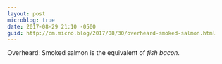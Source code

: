 ```yaml
---
layout: post
microblog: true
date: 2017-08-29 21:10 -0500
guid: http://cm.micro.blog/2017/08/30/overheard-smoked-salmon.html
---
```

Overheard: Smoked salmon is the equivalent of _fish bacon_.
